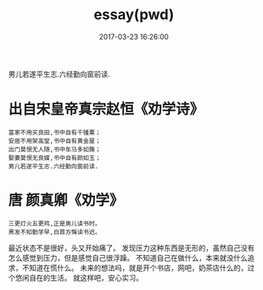 ﻿---
title: essay(pwd)
date: 2017-03-23 16:26:00

tags:
- essay
- 文学
toc: true
---

男儿若遂平生志.六经勤向窗前读.
<!--more-->
# 出自宋皇帝真宗赵恒《劝学诗》
	富家不用买良田,书中自有千锺粟；
	安居不用架高堂,书中自有黄金屋； 
	出门莫恨无人随,书中车马多如簇；
	娶妻莫恨无良媒,书中自有颜如玉；
	男儿若遂平生志.六经勤向窗前读.

# 唐 颜真卿《劝学》
	三更灯火五更鸡,正是男儿读书时。
	黑发不知勤学早,白首方悔读书迟。
最近状态不是很好，头又开始痛了。
发现压力这种东西是无形的，虽然自己没有怎么感觉到压力，但是感觉自己很浮躁。
不知道自己在做什么，本来就没什么追求，不知道在慌什么。
未来的想法吗，就是开个书店，网吧，奶茶店什么的，过个悠闲自在的生活。
就这样吧，安心实习。
